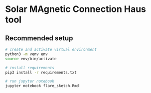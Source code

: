 # Solar MAgnetic Connection Haus tool



## Recommended setup

```bash
# create and activate virtual environment
python3 -m venv env
source env/bin/activate

# install requirements
pip3 install -r requirements.txt

# run jupyter notebook
jupyter notebook flare_sketch.Rmd
```
